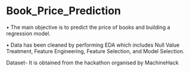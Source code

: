 # Book_Price_Prediction
•	The main objective is to predict the price of books and building a regression model. 

•	Data has been cleaned by performing EDA which includes Null Value Treatment, Feature Engineering, Feature Selection, and Model Selection.

Dataset- It is obtained from the hackathon organised by MachineHack  

